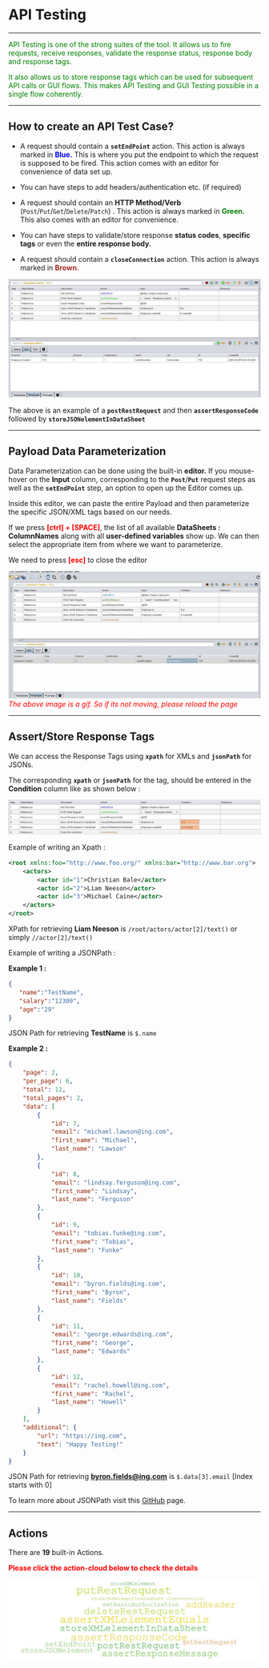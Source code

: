 # **API Testing**
-----------------------------

<span style="color:Green">API Testing is one of the strong suites of the tool. It allows us to fire requests, receive responses, validate the response status, response body and response tags.</span>

<span style="color:Green">It also allows us to store response tags which can be used for subsequent API calls or GUI flows. This makes API Testing and GUI Testing possible in a single flow coherently.</span>

-----------------------------------

## How to create an API Test Case?

* A request should contain a **`setEndPoint`** action. This action is always marked in <span style="color:Blue">**Blue.**</span> This is where you put the endpoint to which the request is supposed to be fired. This action comes with an editor for convenience of data set up.

* You can have steps to add headers/authentication etc. (if required)

* A request should contain an **HTTP Method/Verb** (`Post`/`Put`/`Get`/`Delete`/`Patch`) . This action is always marked in <span style="color:Green">**Green.**</span> This also comes with an editor for convenience.

* You can have steps to validate/store response **status codes**, **specific tags** or even the **entire response body.**

* A request should contain a **`closeConnection`** action. This action is always marked in <span style="color:Brown">**Brown.**</span>

 ![api1](img/api/1.JPG "api1")

 The above is an example of a **`postRestRequest`** and then **`assertResponseCode`** followed by **`storeJSONelementInDataSheet`**

-------------------------------------

## Payload Data Parameterization

 Data Parameterization can be done using the built-in **editor.** If you mouse-hover on the **Input** column, corresponding to the **`Post`**/**`Put`** request steps as well as the **`setEndPoint`** step, an option to open up the Editor comes up.

 Inside this editor, we can paste the entire Payload and then parameterize the specific JSON/XML tags based on our needs.

 If we press <span style="color:Red">**[ctrl] + [SPACE]**</span>, the list of all available **DataSheets : ColumnNames** along with all **user-defined variables** show up. We can then select the appropriate item from where we want to parameterize.

 We need to press <span style="color:Red">**[esc]**</span> to close the editor

 ![editor](img/api/editor.gif "editor")
 <span style="color:Red">*The above image is a gif. So if its not moving, please reload the page*</span>

 -------------------------------------

## Assert/Store Response Tags

 We can access the Response Tags using **`xpath`** for XMLs and **`jsonPath`** for JSONs.

 The corresponding **`xpath`** or **`jsonPath`** for the tag, should be entered in the **Condition** column like as shown below :

 ![api2](img/api/2.JPG "api2")

Example of writing an Xpath :

```xml
<root xmlns:foo="http://www.foo.org/" xmlns:bar="http://www.bar.org">
	<actors>
		<actor id="1">Christian Bale</actor>
		<actor id="2">Liam Neeson</actor>
		<actor id="3">Michael Caine</actor>
	</actors>
</root>
```

XPath for retrieving **Liam Neeson** is `/root/actors/actor[2]/text()` or simply `//actor[2]/text()`

Example of writing a JSONPath :

**Example 1 :**

```json
{ 
   "name":"TestName",
   "salary":"12300",
   "age":"29"
}
```

JSON Path for retrieving **TestName** is `$.name` 

**Example 2 :**

```json
{
    "page": 2,
    "per_page": 6,
    "total": 12,
    "total_pages": 2,
    "data": [
        {
            "id": 7,
            "email": "michael.lawson@ing.com",
            "first_name": "Michael",
            "last_name": "Lawson"
        },
        {
            "id": 8,
            "email": "lindsay.ferguson@ing.com",
            "first_name": "Lindsay",
            "last_name": "Ferguson"
        },
        {
            "id": 9,
            "email": "tobias.funke@ing.com",
            "first_name": "Tobias",
            "last_name": "Funke"
        },
        {
            "id": 10,
            "email": "byron.fields@ing.com",
            "first_name": "Byron",
            "last_name": "Fields"
        },
        {
            "id": 11,
            "email": "george.edwards@ing.com",
            "first_name": "George",
            "last_name": "Edwards"
        },
        {
            "id": 12,
            "email": "rachel.howell@ing.com",
            "first_name": "Rachel",
            "last_name": "Howell"
        }
    ],
    "additional": {
        "url": "https://ing.com",
        "text": "Happy Testing!"
    }
}
```

JSON Path for retrieving **byron.fields@ing.com** is `$.data[3].email` [Index starts with 0]

To learn more about JSONPath visit this [GitHub](https://github.com/json-path/JsonPath) page.

-------------------------------------

## Actions

 There are **19** built-in Actions. 

<span style="color:Red">**Please click the action-cloud below to check the details**</span>

 [![actions](img/api/actions.JPG "actions")](apiActions/webservice.md)